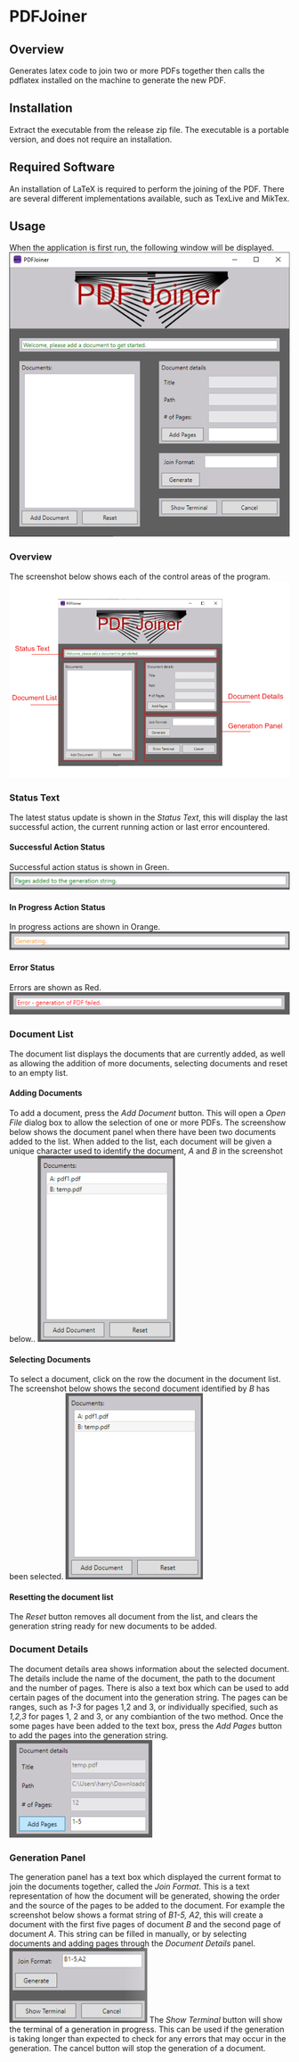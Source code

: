 # PDFJoiner
## Overview
Generates latex code to join two or more PDFs together then calls the pdflatex installed on the machine to generate the new PDF.

## Installation
Extract the executable from the release zip file. The executable is a portable version, and does not require an installation.

## Required Software
An installation of LaTeX is required to perform the joining of the PDF. There are several different implementations available, such as TexLive and MikTex.

## Usage
When the application is first run, the following window will be displayed.
![Main Window](/Resources/screenshots/start-window.png)

### Overview
The screenshot below shows each of the control areas of the program.
![Controls](/Resources/screenshots/panels.png)


### Status Text
The latest status update is shown in the *Status Text*, this will display the last successful action, the current running action or last error encountered.
#### Successful Action Status
Successful action status is shown in Green.
![Successful Status](/Resources/screenshots/success-status.png)
#### In Progress Action Status
In progress actions are shown in Orange.
![Successful Status](/Resources/screenshots/generating-status.png)
#### Error Status
Errors are shown as Red.
![Successful Status](/Resources/screenshots/error-status.png)

### Document List
The document list displays the documents that are currently added, as well as allowing the addition of more documents, selecting documents and reset to an empty list.
#### Adding Documents
To add a document, press the *Add Document* button. This will open a *Open File* dialog box to allow the selection of one or more PDFs. The screenshow below shows the document panel when there have been two documents added to the list. When added to the list, each document will be given a unique character used to identify the document, *A* and *B* in the screenshot below..
![Document List](/Resources/screenshots/2-documents.png)
#### Selecting Documents
To select a document, click on the row the document in the document list. The screenshot below shows the second document identified by *B* has been selected.
![Document List](/Resources/screenshots/2-documents.png)
#### Resetting the document list
The *Reset* button removes all document from the list, and clears the generation string ready for new documents to be added.

### Document Details
The document details area shows information about the selected document. The details include the name of the document, the path to the document and the number of pages. There is also a text box which can be used to add certain pages of the document into the generation string. The pages can be ranges, such as *1-3* for pages 1,2 and 3, or individually specified, such as *1,2,3* for pages 1, 2 and 3, or any combiantion of the two method. Once the some pages have been added to the text box, press the *Add Pages* button to add the pages into the generation string.
![Add Pages](/Resources/screenshots/add-pages-document-details.png)

### Generation Panel
The generation panel has a text box which displayed the current format to join the documents together, called the *Join Format*. This is a text representation of how the document will be generated, showing the order and the source of the pages to be added to the document. For example the screenshot below shows a format string of *B1-5, A2*, this will create a document with the first five pages of document *B* and the second page of document *A*. This string can be filled in manually, or by selecting documents and adding pages through the *Document Details* panel.
![Add Pages](/Resources/screenshots/generation-panel.png)
The *Show Terminal* button will show the terminal of a generation in progress. This can be used if the generation is taking longer than expected to check for any errors that may occur in the generation. The cancel button will stop the generation of a document.



